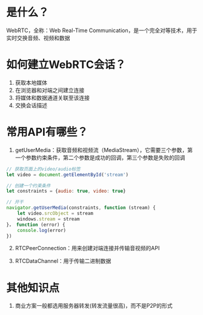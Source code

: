 # 是什么？

WebRTC，全称：Web Real-Time Communication，是一个完全对等技术，用于实时交换音频、视频和数据

# 如何建立WebRTC会话？

1. 获取本地媒体
2. 在浏览器和对端之间建立连接
3. 将媒体和数据通道关联至该连接
4. 交换会话描述

# 常用API有哪些？

1. getUserMedia：获取音频和视频流（MediaStream），它需要三个参数，第一个参数约束条件，第二个参数是成功的回调，第三个参数是失败的回调

```javascript
// 获取页面上的video/audio标签
let video = document.getElementById('stream')

// 创建一个约束条件
let constraints = {audio: true, video: true}

// 开干
navigator.getUserMedia(constraints, function (stream) {
    let video.srcObject = stream
    windows.stream = stream
}， function (error) {
    console.log(error)
})
```

2. RTCPeerConnection：用来创建对端连接并传输音视频的API



3. RTCDataChannel：用于传输二进制数据

# 其他知识点

1. 商业方案一般都选用服务器转发(转发流量很高)，而不是P2P的形式